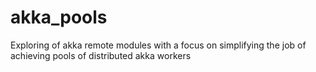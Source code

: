 akka_pools
==========

Exploring of akka remote modules with a focus on simplifying the job of achieving pools of distributed akka workers
